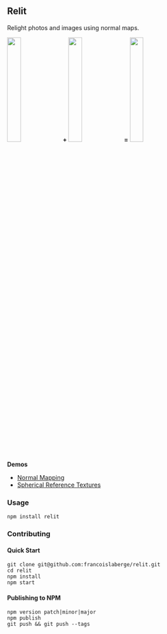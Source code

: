 ## Relit
Relight photos and images using normal maps.

<img width="25%" src="http://francoislaberge.com/relit/examples/normal-mapping/texture/statue-diffuse.png"/> **+** 
<img width="25%" src="http://francoislaberge.com/relit/examples/normal-mapping/texture/statue-normals.png"/> **=** 
<img width="25%" src="http://francoislaberge.com/relit/examples/normal-mapping/texture/statue-final.gif"/>

**Demos**
 - [Normal Mapping](http://francoislaberge.com/relit/examples/normal-mapping/?texture=statue)
 - [Spherical Reference Textures](http://francoislaberge.com/relit/examples/reference-sphere/)

### Usage

```
npm install relit
```

### Contributing

#### Quick Start
```
git clone git@github.com:francoislaberge/relit.git
cd relit
npm install
npm start
```

#### Publishing to NPM

```
npm version patch|minor|major
npm publish
git push && git push --tags
```
